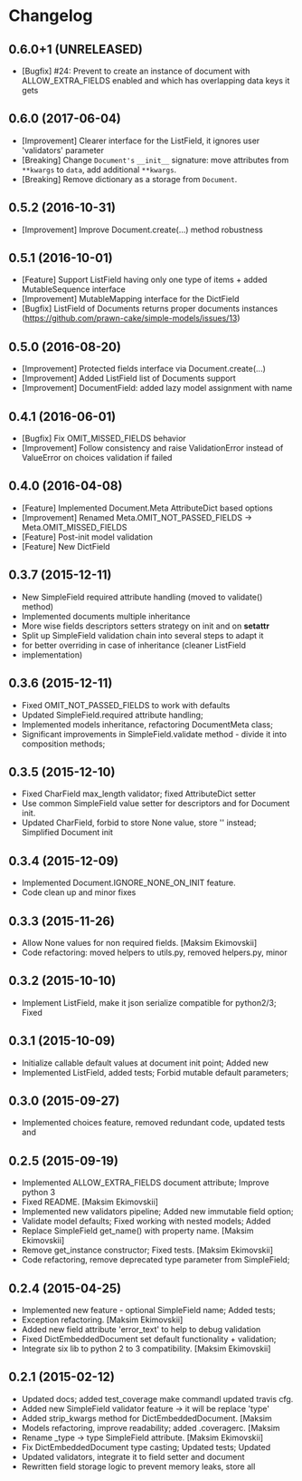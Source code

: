 Changelog
=========

0.6.0+1 (UNRELEASED)
--------------------
* [Bugfix] #24: Prevent to create an instance of document with ALLOW_EXTRA_FIELDS enabled and which has overlapping data keys it gets

0.6.0 (2017-06-04)
------------------
* [Improvement] Clearer interface for the ListField, it ignores user 'validators' parameter
* [Breaking] Change `Document's` `__init__` signature: move attributes from `**kwargs` to `data`, add additional `**kwargs`.
* [Breaking] Remove dictionary as a storage from `Document`.

0.5.2 (2016-10-31)
------------------
* [Improvement] Improve Document.create(...) method robustness

0.5.1 (2016-10-01)
------------------
* [Feature] Support ListField having only one type of items + added MutableSequence interface
* [Improvement] MutableMapping interface for the DictField
* [Bugfix] ListField of Documents returns proper documents instances (https://github.com/prawn-cake/simple-models/issues/13)

0.5.0 (2016-08-20)
------------------
* [Improvement] Protected fields interface via Document.create(...)
* [Improvement] Added ListField list of Documents support
* [Improvement] DocumentField: added lazy model assignment with name

0.4.1 (2016-06-01)
------------------
* [Bugfix] Fix OMIT_MISSED_FIELDS behavior
* [Improvement] Follow consistency and raise ValidationError instead of ValueError on choices validation if failed

0.4.0 (2016-04-08)
------------------
* [Feature] Implemented Document.Meta AttributeDict based options
* [Improvement] Renamed Meta.OMIT_NOT_PASSED_FIELDS -> Meta.OMIT_MISSED_FIELDS
* [Feature] Post-init model validation
* [Feature] New DictField

0.3.7 (2015-12-11)
------------------
* New SimpleField required attribute handling (moved to validate() method)
* Implemented documents multiple inheritance
* More wise fields descriptors setters strategy on init and on __setattr__
* Split up SimpleField validation chain into several steps to adapt it
* for better overriding in case of inheritance (cleaner ListField
* implementation)

0.3.6 (2015-12-11)
------------------
* Fixed OMIT_NOT_PASSED_FIELDS to work with defaults
* Updated SimpleField.required attribute handling;
* Implemented models inheritance, refactoring DocumentMeta class;
* Significant improvements in SimpleField.validate method - divide it into composition methods;

0.3.5 (2015-12-10)
------------------
* Fixed CharField max_length validator; fixed AttributeDict setter
* Use common SimpleField value setter for descriptors and for Document init.
* Updated CharField, forbid to store None value, store '' instead; Simplified Document init

0.3.4 (2015-12-09)
------------------
* Implemented Document.IGNORE_NONE_ON_INIT feature.
* Code clean up and minor fixes

0.3.3 (2015-11-26)
------------------
* Allow None values for non required fields. [Maksim Ekimovskii]
* Code refactoring: moved helpers to utils.py, removed helpers.py, minor

0.3.2 (2015-10-10)
------------------
* Implement ListField, make it json serialize compatible for python2/3; Fixed

0.3.1 (2015-10-09)
------------------
* Initialize callable default values at document init point; Added new
* Implemented ListField, added tests; Forbid mutable default parameters;

0.3.0 (2015-09-27)
------------------
* Implemented choices feature, removed redundant code, updated tests and

0.2.5 (2015-09-19)
------------------
* Implemented ALLOW_EXTRA_FIELDS document attribute; Improve python 3
* Fixed README. [Maksim Ekimovskii]
* Implemented new validators pipeline; Added new immutable field option;
* Validate model defaults; Fixed working with nested models; Added
* Replace SimpleField get_name() with property name. [Maksim Ekimovskii]
* Remove get_instance constructor; Fixed tests. [Maksim Ekimovskii]
* Code refactoring, remove deprecated type parameter from SimpleField;

0.2.4 (2015-04-25)
------------------
* Implemented new feature - optional SimpleField name; Added tests;
* Exception refactoring. [Maksim Ekimovskii]
* Added new field attribute 'error_text' to help to debug validation
* Fixed DictEmbeddedDocument set default functionality + validation;
* Integrate six lib to python 2 to 3 compatibility. [Maksim Ekimovskii]

0.2.1 (2015-02-12)
------------------
* Updated docs; added test_coverage make commandl updated travis cfg.
* Added new SimpleField validator feature -> it will be replace 'type'
* Added strip_kwargs method for DictEmbeddedDocument. [Maksim
* Models refactoring, improve readability; added .coveragerc. [Maksim
* Rename _type -> type SimpleField attribute. [Maksim Ekimovskii]
* Fix DictEmbeddedDocument type casting; Updated tests; Updated
* Updated validators, integrate it to field setter and document
* Rewritten field storage logic to prevent memory leaks, store all

